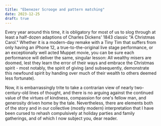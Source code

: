 ```yaml
---
title: "Ebenezer Scrooge and pattern matching"
date: 2023-12-25
draft: true
---
```

Every year around this time, it is obligatory for most of us to slog through at least a half-dozen adaptions of Charles Dickens' 1843 classic "A Christmas Carol." Whether it is a modern-day remake with a Tiny Tim that suffers from only having an iPhone 12, a true-to-the-original live stage performance, or an exceptionally well acted Muppet movie, you can be sure each performance will deliver the same, singular lesson: All wealthy misers are doomed, lest they learn the error of their ways and embrace the Christmas spirit - most notably, the spirit of giving (and subsequently, demonstrate this newfound spirit by handing over much of their wealth to others deemed less fortunate). 

Now, it is embarrassingly trite to take a contrarian view of nearly two-century-old lines of thought, and there is no arguing against the continued value of the virtues of kindness, compassion for one's fellow man, and generosity driven home by the tale. Nevertheless, there are elements both of the story and in our collective (mostly modern) interpretation that I have been cursed to rehash compulsively at holiday parties and family gatherings, and of which I now subject you, dear reader. 


<!--stackedit_data:
eyJoaXN0b3J5IjpbLTE1OTIxMTQ3NzAsLTU0NzY5Nzg5NV19
-->